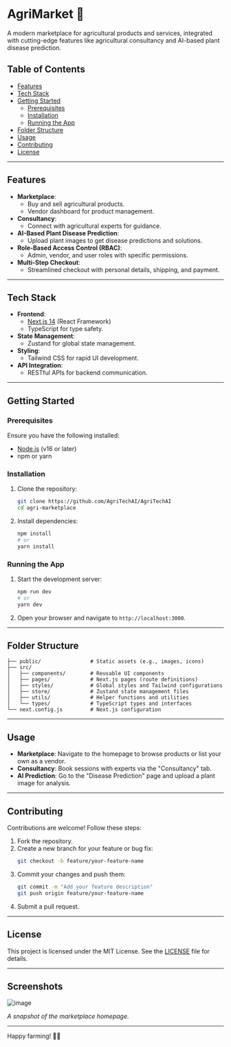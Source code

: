 # AgriMarket 🌾  
A modern marketplace for agricultural products and services, integrated with cutting-edge features like agricultural consultancy and AI-based plant disease prediction.

## Table of Contents  
- [Features](#features)  
- [Tech Stack](#tech-stack)  
- [Getting Started](#getting-started)  
  - [Prerequisites](#prerequisites)  
  - [Installation](#installation)  
  - [Running the App](#running-the-app)  
- [Folder Structure](#folder-structure)  
- [Usage](#usage)  
- [Contributing](#contributing)  
- [License](#license)

---

## Features  
- **Marketplace**:  
  - Buy and sell agricultural products.  
  - Vendor dashboard for product management.  
- **Consultancy**:  
  - Connect with agricultural experts for guidance.  
- **AI-Based Plant Disease Prediction**:  
  - Upload plant images to get disease predictions and solutions.  
- **Role-Based Access Control (RBAC)**:  
  - Admin, vendor, and user roles with specific permissions.  
- **Multi-Step Checkout**:  
  - Streamlined checkout with personal details, shipping, and payment.  

---

## Tech Stack  
- **Frontend**:  
  - [Next.js 14](https://nextjs.org/) (React Framework)  
  - TypeScript for type safety.  
- **State Management**:  
  - Zustand for global state management.  
- **Styling**:  
  - Tailwind CSS for rapid UI development.  
- **API Integration**:  
  - RESTful APIs for backend communication.  

---

## Getting Started  

### Prerequisites  
Ensure you have the following installed:  
- [Node.js](https://nodejs.org/) (v16 or later)  
- npm or yarn  

### Installation  
1. Clone the repository:  
   ```bash  
   git clone https://github.com/AgriTechAI/AgriTechAI
   cd agri-marketplace  
   ```  
2. Install dependencies:  
   ```bash  
   npm install  
   # or  
   yarn install  
   ```  

### Running the App  
1. Start the development server:  
   ```bash  
   npm run dev  
   # or  
   yarn dev  
   ```  
2. Open your browser and navigate to `http://localhost:3000`.  

---

## Folder Structure  
```plaintext  
├── public/                # Static assets (e.g., images, icons)  
├── src/  
│   ├── components/        # Reusable UI components  
│   ├── pages/             # Next.js pages (route definitions)  
│   ├── styles/            # Global styles and Tailwind configurations  
│   ├── store/             # Zustand state management files  
│   ├── utils/             # Helper functions and utilities  
│   └── types/             # TypeScript types and interfaces  
└── next.config.js         # Next.js configuration  
```  

---

## Usage  
- **Marketplace**: Navigate to the homepage to browse products or list your own as a vendor.  
- **Consultancy**: Book sessions with experts via the "Consultancy" tab.  
- **AI Prediction**: Go to the "Disease Prediction" page and upload a plant image for analysis.  

---

## Contributing  
Contributions are welcome! Follow these steps:  
1. Fork the repository.  
2. Create a new branch for your feature or bug fix:  
   ```bash  
   git checkout -b feature/your-feature-name  
   ```  
3. Commit your changes and push them:  
   ```bash  
   git commit -m "Add your feature description"  
   git push origin feature/your-feature-name  
   ```  
4. Submit a pull request.  

---

## License  
This project is licensed under the MIT License. See the [LICENSE](LICENSE) file for details.  

---  

## Screenshots  
![image](https://github.com/user-attachments/assets/958492c9-4578-4914-a349-8990c1e0b990)

_A snapshot of the marketplace homepage._  

---

Happy farming! 🚜🌱  
